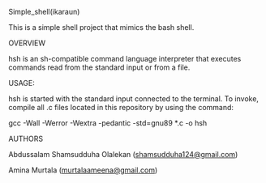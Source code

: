 Simple_shell(ikaraun)

This is a simple shell project that mimics the bash shell.

OVERVIEW

hsh is an sh-compatible command language interpreter that executes commands read from the standard input or from a file.

USAGE:

hsh is started with the standard input connected to the terminal. To invoke, compile all .c files located in this repository by using the command:

gcc -Wall -Werror -Wextra -pedantic -std=gnu89 *.c -o hsh

AUTHORS

Abdussalam Shamsudduha Olalekan (shamsudduha124@gmail.com)

Amina Murtala (murtalaameena@gmail.com)
